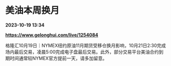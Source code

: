 # 美油本周换月

**2023-10-19 13:34**

**https://www.gelonghui.com/live/1254084**

格隆汇10月19日｜NYMEX纽约原油11月期货受移仓换月影响，10月21日2:30完成场内最后交易，凌晨5:00完成电子盘最后交易。此外，部分交易平台美油合约到期时间通常较NYMEX官方提前一天，请多加留意。